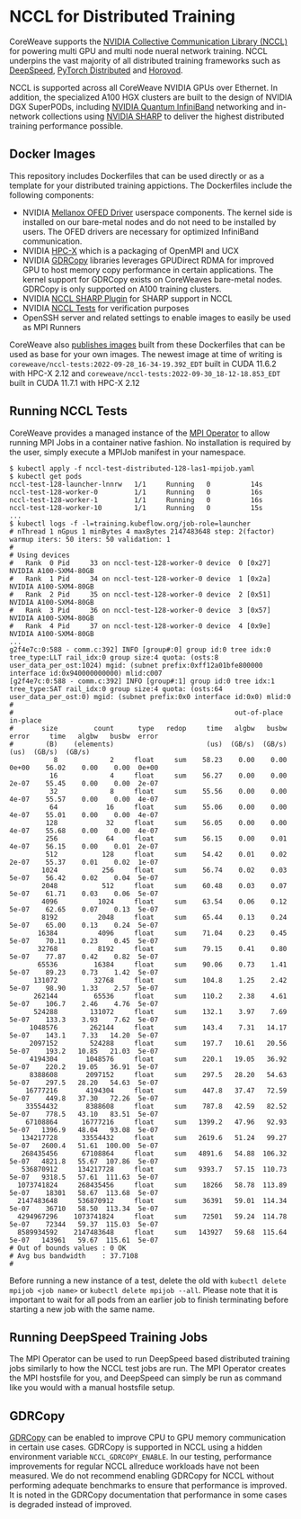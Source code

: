 # NCCL for Distributed Training

CoreWeave supports the [NVIDIA Collective Communication Library (NCCL)](https://developer.nvidia.com/nccl) for powering multi GPU and multi node nueral network training. NCCL underpins the vast majority of all distributed training frameworks such as [DeepSpeed](https://github.com/microsoft/DeepSpeed), [PyTorch Distributed](https://pytorch.org/tutorials/beginner/dist_overview.html) and [Horovod](https://horovod.readthedocs.io/en/stable/gpus_include.html).

NCCL is supported across all CoreWeave NVIDIA GPUs over Ethernet. In addition, the specialized A100 HGX clusters are built to the design of NVIDIA DGX SuperPODs, including [NVIDIA Quantum InfiniBand](https://www.nvidia.com/en-us/networking/quantum2/) networking and in-network collections using [NVIDIA SHARP](https://docs.nvidia.com/networking/display/SHARPv270/Introduction) to deliver the highest distributed training performance possible.

## Docker Images
This repository includes Dockerfiles that can be used directly or as a template for your distributed training appictions. The Dockerfiles include the following components:
- NVIDIA [Mellanox OFED Driver](https://network.nvidia.com/products/infiniband-drivers/linux/mlnx_ofed/) userspace components. The kernel side is installed on our bare-metal nodes and do not need to be installed by users. The OFED drivers are necessary for optimized InfiniBand communication.
- NVIDIA [HPC-X](https://developer.nvidia.com/networking/hpc-x) which is a packaging of OpenMPI and UCX
- NVIDIA [GDRCopy](https://developer.nvidia.com/gdrcopy) libraries leverages GPUDirect RDMA for improved GPU to host memory copy performance in certain applications. The kernel support for GDRCopy exists on CoreWeaves bare-metal nodes. GDRCopy is only supported on A100 training clusters.
- NVIDIA [NCCL SHARP Plugin](https://github.com/Mellanox/nccl-rdma-sharp-plugins) for SHARP support in NCCL
- NVIDIA [NCCL Tests](https://github.com/NVIDIA/nccl-tests) for verification purposes
- OpenSSH server and related settings to enable images to easily be used as MPI Runners

CoreWeave also [publishes images](https://hub.docker.com/r/coreweave/nccl-tests/tags) built from these Dockerfiles that can be used as base for your own images. The newest image at time of writing is `coreweave/nccl-tests:2022-09-28_16-34-19.392_EDT` built in CUDA 11.6.2 with HPC-X 2.12 and `coreweave/nccl-tests:2022-09-30_18-12-18.853_EDT` built in CUDA 11.7.1 with HPC-X 2.12

## Running NCCL Tests
CoreWeave provides a managed instance of the [MPI Operator](https://github.com/kubeflow/mpi-operator) to allow running MPI Jobs in a container native fashion. No installation is required by the user, simply execute a MPIJob manifest in your namespace.

```
$ kubectl apply -f nccl-test-distributed-128-las1-mpijob.yaml
$ kubectl get pods
nccl-test-128-launcher-lnnrw   1/1     Running   0          14s
nccl-test-128-worker-0         1/1     Running   0          16s
nccl-test-128-worker-1         1/1     Running   0          16s
nccl-test-128-worker-10        1/1     Running   0          15s
...
$ kubectl logs -f -l=training.kubeflow.org/job-role=launcher
# nThread 1 nGpus 1 minBytes 4 maxBytes 2147483648 step: 2(factor) warmup iters: 50 iters: 50 validation: 1 
#
# Using devices
#   Rank  0 Pid     33 on nccl-test-128-worker-0 device  0 [0x27] NVIDIA A100-SXM4-80GB
#   Rank  1 Pid     34 on nccl-test-128-worker-0 device  1 [0x2a] NVIDIA A100-SXM4-80GB
#   Rank  2 Pid     35 on nccl-test-128-worker-0 device  2 [0x51] NVIDIA A100-SXM4-80GB
#   Rank  3 Pid     36 on nccl-test-128-worker-0 device  3 [0x57] NVIDIA A100-SXM4-80GB
#   Rank  4 Pid     37 on nccl-test-128-worker-0 device  4 [0x9e] NVIDIA A100-SXM4-80GB
...
g2f4e7c:0:588 - comm.c:392] INFO [group#:0] group id:0 tree idx:0 tree_type:LLT rail_idx:0 group size:4 quota: (osts:8 user_data_per_ost:1024) mgid: (subnet prefix:0xff12a01bfe800000 interface id:0x940000000000) mlid:c007
[g2f4e7c:0:588 - comm.c:392] INFO [group#:1] group id:0 tree idx:1 tree_type:SAT rail_idx:0 group size:4 quota: (osts:64 user_data_per_ost:0) mgid: (subnet prefix:0x0 interface id:0x0) mlid:0
#
#                                                       out-of-place                       in-place          
#       size         count      type   redop     time   algbw   busbw  error     time   algbw   busbw  error
#        (B)    (elements)                       (us)  (GB/s)  (GB/s)            (us)  (GB/s)  (GB/s)       
           8             2     float     sum    58.23    0.00    0.00  0e+00    56.02    0.00    0.00  0e+00
          16             4     float     sum    56.27    0.00    0.00  2e-07    55.45    0.00    0.00  2e-07
          32             8     float     sum    55.56    0.00    0.00  4e-07    55.57    0.00    0.00  4e-07
          64            16     float     sum    55.06    0.00    0.00  4e-07    55.01    0.00    0.00  4e-07
         128            32     float     sum    56.05    0.00    0.00  4e-07    55.68    0.00    0.00  4e-07
         256            64     float     sum    56.15    0.00    0.01  4e-07    56.15    0.00    0.01  2e-07
         512           128     float     sum    54.42    0.01    0.02  2e-07    55.37    0.01    0.02  1e-07
        1024           256     float     sum    56.74    0.02    0.03  5e-07    56.42    0.02    0.04  5e-07
        2048           512     float     sum    60.48    0.03    0.07  5e-07    61.71    0.03    0.06  5e-07
        4096          1024     float     sum    63.54    0.06    0.12  5e-07    62.65    0.07    0.13  5e-07
        8192          2048     float     sum    65.44    0.13    0.24  5e-07    65.00    0.13    0.24  5e-07
       16384          4096     float     sum    71.04    0.23    0.45  5e-07    70.11    0.23    0.45  5e-07
       32768          8192     float     sum    79.15    0.41    0.80  5e-07    77.87    0.42    0.82  5e-07
       65536         16384     float     sum    90.06    0.73    1.41  5e-07    89.23    0.73    1.42  5e-07
      131072         32768     float     sum    104.8    1.25    2.42  5e-07    98.90    1.33    2.57  5e-07
      262144         65536     float     sum    110.2    2.38    4.61  5e-07    106.7    2.46    4.76  5e-07
      524288        131072     float     sum    132.1    3.97    7.69  5e-07    133.3    3.93    7.62  5e-07
     1048576        262144     float     sum    143.4    7.31   14.17  5e-07    143.1    7.33   14.20  5e-07
     2097152        524288     float     sum    197.7   10.61   20.56  5e-07    193.2   10.85   21.03  5e-07
     4194304       1048576     float     sum    220.1   19.05   36.92  5e-07    220.2   19.05   36.91  5e-07
     8388608       2097152     float     sum    297.5   28.20   54.63  5e-07    297.5   28.20   54.63  5e-07
    16777216       4194304     float     sum    447.8   37.47   72.59  5e-07    449.8   37.30   72.26  5e-07
    33554432       8388608     float     sum    787.8   42.59   82.52  5e-07    778.5   43.10   83.51  5e-07
    67108864      16777216     float     sum   1399.2   47.96   92.93  5e-07   1396.9   48.04   93.08  5e-07
   134217728      33554432     float     sum   2619.6   51.24   99.27  5e-07   2600.4   51.61  100.00  5e-07
   268435456      67108864     float     sum   4891.6   54.88  106.32  5e-07   4821.8   55.67  107.86  5e-07
   536870912     134217728     float     sum   9393.7   57.15  110.73  5e-07   9318.5   57.61  111.63  5e-07
  1073741824     268435456     float     sum    18266   58.78  113.89  5e-07    18301   58.67  113.68  5e-07
  2147483648     536870912     float     sum    36391   59.01  114.34  5e-07    36710   58.50  113.34  5e-07
  4294967296    1073741824     float     sum    72501   59.24  114.78  5e-07    72344   59.37  115.03  5e-07
  8589934592    2147483648     float     sum   143927   59.68  115.64  5e-07   143961   59.67  115.61  5e-07
# Out of bounds values : 0 OK
# Avg bus bandwidth    : 37.7108
#
```

Before running a new instance of a test, delete the old with `kubectl delete mpijob <job name>` or `kubectl delete mpijob --all`. Please note that it is important to wait for all pods from an earlier job to finish terminating before starting a new job with the same name.

## Running DeepSpeed Training Jobs
The MPI Operator can be used to run DeepSpeed based distributed training jobs similarly to how the NCCL test jobs are run. The MPI Operator creates the MPI hostsfile for you, and DeepSpeed can simply be run as command like you would with a manual hostsfile setup.

## GDRCopy
[GDRCopy](https://developer.nvidia.com/gdrcopy) can be enabled to improve CPU to GPU memory communication in certain use cases. GDRCopy is supported in NCCL using a hidden environment variable `NCCL_GDRCOPY_ENABLE`. In our testing, performance improvements for regular NCCL allreduce workloads have not been measured. We do not recommend enabling GDRCopy for NCCL without performing adequate benchmarks to ensure that performance is improved. It is noted in the GDRCopy documentation that performance in some cases is degraded instead of improved.
